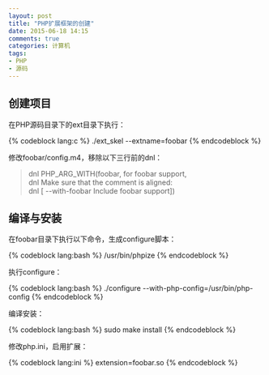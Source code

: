 ```yaml
---
layout: post
title: "PHP扩展框架的创建"
date: 2015-06-18 14:15
comments: true
categories: 计算机
tags:
- PHP
- 源码
---
```


## 创建项目

在PHP源码目录下的ext目录下执行：

{% codeblock lang:c %}
./ext_skel --extname=foobar
{% endcodeblock %}

修改foobar/config.m4，移除以下三行前的dnl：

>dnl PHP_ARG_WITH(foobar, for foobar support,  
>dnl Make sure that the comment is aligned:  
>dnl [  --with-foobar             Include foobar support])

## 编译与安装

在foobar目录下执行以下命令，生成configure脚本：

{% codeblock lang:bash %}
/usr/bin/phpize
{% endcodeblock %}

执行configure：

{% codeblock lang:bash %}
./configure --with-php-config=/usr/bin/php-config
{% endcodeblock %}

编译安装：

{% codeblock lang:bash %}
sudo make install
{% endcodeblock %}

修改php.ini，启用扩展：

{% codeblock lang:ini %}
extension=foobar.so
{% endcodeblock %}
